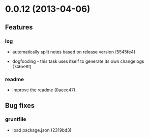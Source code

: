 # 0.0.12 (2013-04-06)

## Features
### log

* automatically split notes based on release version (5545fe4)

* dogfooding - this task uses itself to generate its own changelogs (746e9ff)

### readme

* improve the readme (0aeec47)



## Bug fixes
### gruntfile

* load package.json (2319bd3)


